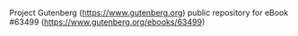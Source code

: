 Project Gutenberg (https://www.gutenberg.org) public repository for
eBook #63499 (https://www.gutenberg.org/ebooks/63499)
